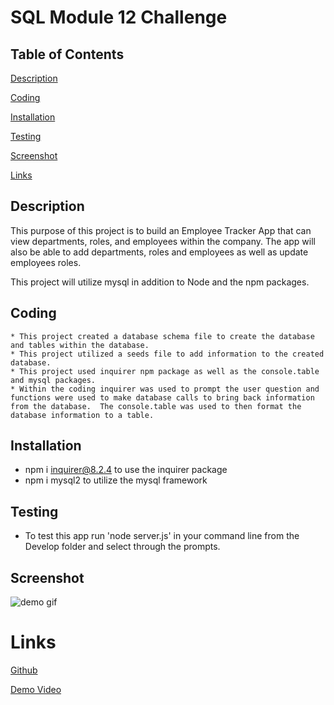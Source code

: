# SQL Module 12 Challenge

## Table of Contents

[Description](#description)

[Coding](#coding)

[Installation](#installation)

[Testing](#testing)

[Screenshot](#screenshot)

[Links](#links)

## Description
This purpose of this project is to build an Employee Tracker App that can view departments, roles, and employees within the company.  The app will also be able to add departments, roles and employees as well as update employees roles.  

This project will utilize mysql in addition to Node and the npm packages. 

## Coding
    * This project created a database schema file to create the database and tables within the database.
    * This project utilized a seeds file to add information to the created database.
    * This project used inquirer npm package as well as the console.table and mysql packages.  
    * Within the coding inquirer was used to prompt the user question and functions were used to make database calls to bring back information from the database.  The console.table was used to then format the database information to a table.

## Installation

* npm i inquirer@8.2.4 to use the inquirer package
* npm i mysql2 to utilize the mysql framework 

## Testing

* To test this app run 'node server.js' in your command line from the Develop folder and select through the prompts. 

## Screenshot

![demo gif](./Develop/img/Untitled_%20Dec%2027%2C%202022%2011_38%20PM.gif)

# Links

[Github](https://github.com/j-faust)

[Demo Video](https://drive.google.com/file/d/109V-oPuQ9vwjSaz58PdrSpFgx8KevcSM/view)
